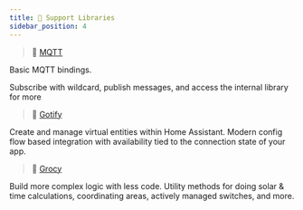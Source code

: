 ```yaml
---
title: 🔧 Support Libraries
sidebar_position: 4
---
```


> 📡 [MQTT](/docs/support/mqtt/)

Basic MQTT bindings.

Subscribe with wildcard, publish messages, and access the internal library for more

> 🧠 [Gotify](/docs/support/gotify)

Create and manage virtual entities within Home Assistant. Modern config flow based integration with availability tied to the connection state of your app.

> 🤖 [Grocy](/docs/support/grocy/)

Build more complex logic with less code. Utility methods for doing solar & time calculations, coordinating areas, actively managed switches, and more.
